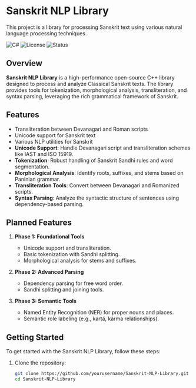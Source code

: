 # Sanskrit NLP Library

This project is a library for processing Sanskrit text using various natural language processing techniques.

![C#](https://img.shields.io/badge/language-C%23-blue)
![License](https://img.shields.io/badge/license-MIT-green)
![Status](https://img.shields.io/badge/status-Development-yellow)

## Overview
**Sanskrit NLP Library** is a high-performance open-source C++ library designed to process and analyze Classical Sanskrit texts. The library provides tools for tokenization, morphological analysis, transliteration, and syntax parsing, leveraging the rich grammatical framework of Sanskrit.

## Features

- Transliteration between Devanagari and Roman scripts
- Unicode support for Sanskrit text
- Various NLP utilities for Sanskrit
- **Unicode Support**: Handle Devanagari script and transliteration schemes like IAST and ISO 15919.
- **Tokenization**: Robust handling of Sanskrit Sandhi rules and word segmentation.
- **Morphological Analysis**: Identify roots, suffixes, and stems based on Paninian grammar.
- **Transliteration Tools**: Convert between Devanagari and Romanized scripts.
- **Syntax Parsing**: Analyze the syntactic structure of sentences using dependency-based parsing.

## Planned Features
1. **Phase 1: Foundational Tools**
   - Unicode support and transliteration.
   - Basic tokenization with Sandhi splitting.
   - Morphological analysis for stems and suffixes.

2. **Phase 2: Advanced Parsing**
   - Dependency parsing for free word order.
   - Sandhi splitting and joining tools.

3. **Phase 3: Semantic Tools**
   - Named Entity Recognition (NER) for proper nouns and places.
   - Semantic role labeling (e.g., karta, karma relationships).

## Getting Started

To get started with the Sanskrit NLP Library, follow these steps:

1. Clone the repository:
   ```sh
   git clone https://github.com/yourusername/Sanskrit-NLP-Library.git
   cd Sanskrit-NLP-Library
